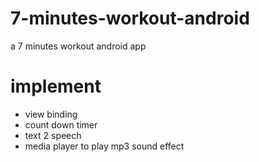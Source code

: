 # 7-minutes-workout-android
a 7 minutes workout android app

# implement
- view binding
- count down timer
- text 2 speech
- media player to play mp3 sound effect
